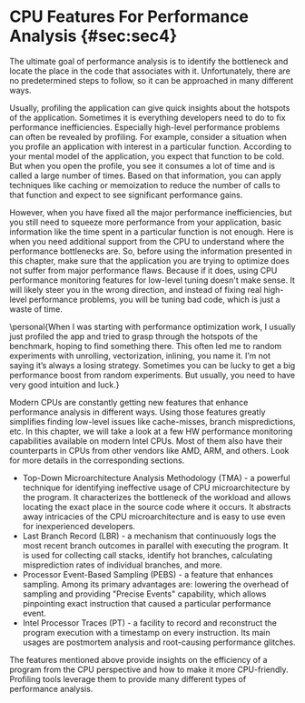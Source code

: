 ﻿---
typora-root-url: ..\..\img
---

# CPU Features For Performance Analysis {#sec:sec4}

The ultimate goal of performance analysis is to identify the bottleneck and locate the place in the code that associates with it. Unfortunately, there are no predetermined steps to follow, so it can be approached in many different ways. 

Usually, profiling the application can give quick insights about the hotspots of the application. Sometimes it is everything developers need to do to fix performance inefficiencies. Especially high-level performance problems can often be revealed by profiling. For example, consider a situation when you profile an application with interest in a particular function. According to your mental model of the application, you expect that function to be cold. But when you open the profile, you see it consumes a lot of time and is called a large number of times. Based on that information, you can apply techniques like caching or memoization to reduce the number of calls to that function and expect to see significant performance gains.

However, when you have fixed all the major performance inefficiencies, but you still need to squeeze more performance from your application, basic information like the time spent in a particular function is not enough. Here is when you need additional support from the CPU to understand where the performance bottlenecks are. So, before using the information presented in this chapter, make sure that the application you are trying to optimize does not suffer from major performance flaws. Because if it does, using CPU performance monitoring features for low-level tuning doesn't make sense. It will likely steer you in the wrong direction, and instead of fixing real high-level performance problems, you will be tuning bad code, which is just a waste of time.

\personal{When I was starting with performance optimization work, I usually just profiled the app and tried to grasp through the hotspots of the benchmark, hoping to find something there. This often led me to random experiments with unrolling, vectorization, inlining, you name it. I’m not saying it’s always a losing strategy. Sometimes you can be lucky to get a big performance boost from random experiments. But usually, you need to have very good intuition and luck.}

Modern CPUs are constantly getting new features that enhance performance analysis in different ways. Using those features greatly simplifies finding low-level issues like cache-misses, branch mispredictions, etc. In this chapter, we will take a look at a few HW performance monitoring capabilities available on modern Intel CPUs. Most of them also have their counterparts in CPUs from other vendors like AMD, ARM, and others. Look for more details in the corresponding sections.

* Top-Down Microarchitecture Analysis Methodology (TMA) - a powerful technique for identifying ineffective usage of CPU microarchitecture by the program. It characterizes the bottleneck of the workload and allows locating the exact place in the source code where it occurs. It abstracts away intricacies of the CPU microarchitecture and is easy to use even for inexperienced developers.
* Last Branch Record (LBR) - a mechanism that continuously logs the most recent branch outcomes in parallel with executing the program. It is used for collecting call stacks, identify hot branches, calculating misprediction rates of individual branches, and more.
* Processor Event-Based Sampling (PEBS) - a feature that enhances sampling. Among its primary advantages are: lowering the overhead of sampling and providing "Precise Events" capability, which allows pinpointing exact instruction that caused a particular performance event.
* Intel Processor Traces (PT) - a facility to record and reconstruct the program execution with a timestamp on every instruction. Its main usages are postmortem analysis and root-causing performance glitches.

The features mentioned above provide insights on the efficiency of a program from the CPU perspective and how to make it more CPU-friendly. Profiling tools leverage them to provide many different types of performance analysis.
